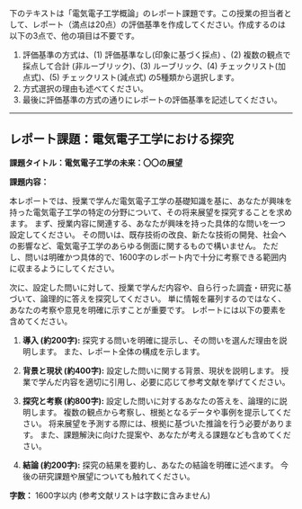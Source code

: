 下のテキストは「電気電子工学概論」のレポート課題です。この授業の担当者として、レポート（満点は20点）の評価基準を作成してください。作成するのは以下の3点で、他の項目は不要です。

1. 評価基準の方式は、(1) 評価基準なし(印象に基づく採点) 、(2) 複数の観点で採点して合計  (非ルーブリック)、(3) ルーブリック、(4) チェックリスト(加点式)、(5) チェックリスト(減点式) の5種類から選択します。
2. 方式選択の理由も述べてください。
3. 最後に評価基準の方式の通りにレポートの評価基準を記述してください。

---------------------------------------
## レポート課題：電気電子工学における探究

**課題タイトル：電気電子工学の未来：〇〇の展望**

**課題内容：**

本レポートでは、授業で学んだ電気電子工学の基礎知識を基に、あなたが興味を持った電気電子工学の特定の分野について、その将来展望を探究することを求めます。  まず、授業内容に関連する、あなたが興味を持った具体的な問いを一つ設定してください。  その問いは、既存技術の改良、新たな技術の開発、社会への影響など、電気電子工学のあらゆる側面に関するもので構いません。  ただし、問いは明確かつ具体的で、1600字のレポート内で十分に考察できる範囲内に収まるようにしてください。

次に、設定した問いに対して、授業で学んだ内容や、自ら行った調査・研究に基づいて、論理的に答えを探究してください。  単に情報を羅列するのではなく、あなたの考察や意見を明確に示すことが重要です。  レポートには以下の要素を含めてください。

1. **導入 (約200字):**  探究する問いを明確に提示し、その問いを選んだ理由を説明します。  また、レポート全体の構成を示します。

2. **背景と現状 (約400字):**  設定した問いに関する背景、現状を説明します。  授業で学んだ内容を適切に引用し、必要に応じて参考文献を挙げてください。

3. **探究と考察 (約800字):**  設定した問いに対するあなたの答えを、論理的に説明します。  複数の観点から考察し、根拠となるデータや事例を提示してください。  将来展望を予測する際には、根拠に基づいた推論を行う必要があります。  また、課題解決に向けた提案や、あなたが考える課題なども含めてください。

4. **結論 (約200字):**  探究の結果を要約し、あなたの結論を明確に述べます。  今後の研究課題や展望についても触れてください。


**字数：** 1600字以内 (参考文献リストは字数に含みません)
